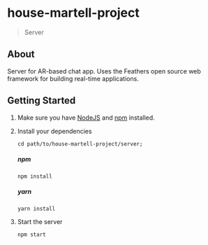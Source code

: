 # house-martell-project 

> Server

## About

Server for AR-based chat app. Uses the Feathers open source web framework for
building real-time applications.

## Getting Started

1. Make sure you have [NodeJS](https://nodejs.org/) and [npm](https://www.npmjs.com/) installed.

2. Install your dependencies
   
    ```
    cd path/to/house-martell-project/server;
    ```
    
    ##### npm
    ```
    npm install
    ```
    ##### yarn
    ```
    yarn install
    ```

3. Start the server
    
    ```
    npm start
    ```
 

